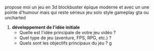 propose moi un jeu en 3d blockbuster épique moderne et avec un une pointe d'humour mais qui reste sérieux jeu solo style gameplay gta ou uncharted  
1. **développement de l'idée initiale**  
   - Quelle est l'idée principale de votre jeu vidéo ?
   - Quel type de jeu (aventure, FPS, RPG, etc.) ?  
   - Quels sont les objectifs principaux du jeu ?  g